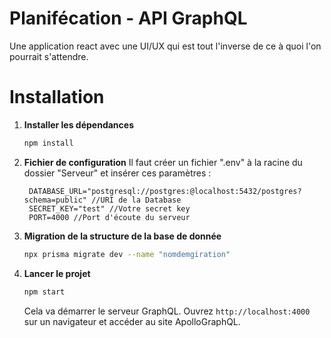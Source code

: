 # Planifécation - API GraphQL

Une application react avec une UI/UX qui est tout l'inverse de ce à quoi l'on pourrait s'attendre.

# Installation

1. **Installer les dépendances**

   ```bash
   npm install
   ```

2. **Fichier de configuration**
   Il faut créer un fichier ".env" à la racine du dossier "Serveur" et insérer ces paramètres :
   ```
    DATABASE_URL="postgresql://postgres:@localhost:5432/postgres?schema=public" //URI de la Database
    SECRET_KEY="test" //Votre secret key
    PORT=4000 //Port d'écoute du serveur
   ```

3. **Migration de la structure de la base de donnée**
    ```bash
   npx prisma migrate dev --name "nomdemgiration"
   ```
   
4. **Lancer le projet**

   ```bash
   npm start
   ```

   Cela va démarrer le serveur GraphQL. Ouvrez `http://localhost:4000` sur un navigateur et accéder au site ApolloGraphQL.
